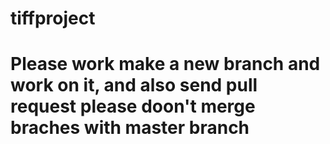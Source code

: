 # tiffproject
# Please work make a new branch and work on it, and also send pull request please doon't merge braches with master branch
